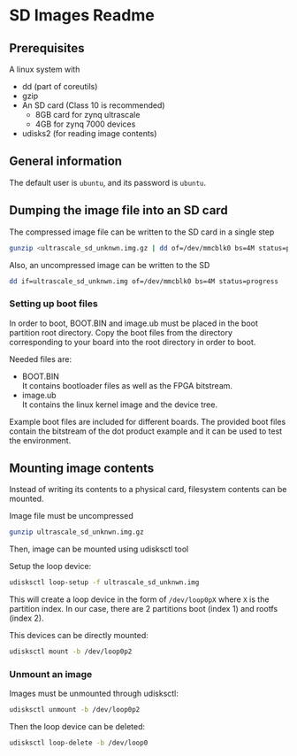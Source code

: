 SD Images Readme
================

## Prerequisites

A linux system with
 * dd (part of coreutils)
 * gzip
 * An SD card (Class 10 is recommended)
   * 8GB card for zynq ultrascale
   * 4GB for zynq 7000 devices
 * udisks2 (for reading image contents)

## General information

The default user is `ubuntu`, and its password is `ubuntu`.

## Dumping the image file into an SD card

The compressed image file can be written to the SD card in a single step

```bash
gunzip <ultrascale_sd_unknwn.img.gz | dd of=/dev/mmcblk0 bs=4M status=progress
```

Also, an uncompressed image can be written to the SD
```bash
dd if=ultrascale_sd_unknwn.img of=/dev/mmcblk0 bs=4M status=progress
```

### Setting up boot files

In order to boot, BOOT.BIN and image.ub must be placed in the boot partition root directory.
Copy the boot files from the directory corresponding to your board into the root directory in order to boot.

Needed files are:
 * BOOT.BIN   
   It contains bootloader files as well as the FPGA bitstream.
 * image.ub   
   It contains the linux kernel image and the device tree.

Example boot files are included for different boards.
The provided boot files contain the bitstream of the dot product example and it can be used to test the environment.

## Mounting image contents

Instead of writing its contents to a physical card, filesystem contents can be mounted.

Image file must be uncompressed
```bash
gunzip ultrascale_sd_unknwn.img.gz
```

Then, image can be mounted using udisksctl tool

Setup the loop device:
```bash
udisksctl loop-setup -f ultrascale_sd_unknwn.img
```

This will create a loop device in the form of `/dev/loop0pX` where `X` is the partition index.
In our case, there are 2 partitions boot (index 1) and rootfs (index 2).

This devices can be directly mounted:

```bash
udisksctl mount -b /dev/loop0p2
```

### Unmount an image

Images must be unmounted through udisksctl:

```bash
udisksctl unmount -b /dev/loop0p2
```

Then the loop device can be deleted:
```bash
udisksctl loop-delete -b /dev/loop0
```
